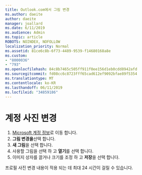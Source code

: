 ```yaml
---
title: Outlook.com에서 그림 변경
ms.author: daeite
author: daeite
manager: joallard
ms.date: 6/11/2019
ms.audience: Admin
ms.topic: article
ROBOTS: NOINDEX, NOFOLLOW
localization_priority: Normal
ms.assetid: 81ce6c8b-6f73-4489-9539-f14680168a8e
ms.custom:
- "8000036"
- "793"
ms.openlocfilehash: 84c8b7465c505ff911f0ee156d1eb0cdd8942afd
ms.sourcegitcommit: fd08cc6c8723fff65cad612ef9092bfae89f5354
ms.translationtype: MT
ms.contentlocale: ko-KR
ms.lasthandoff: 06/11/2019
ms.locfileid: "34859186"
---
```

# <a name="change-your-account-picture"></a>계정 사진 변경

1. [Microsoft 계정 정보](https://go.microsoft.com/fwlink/p/?linkid=860841)로 이동 합니다.
2. **그림 변경을**선택 합니다.
3. **새 그림**을 선택 합니다.
4. 사용할 그림을 선택 하 고 **열기**를 선택 합니다.
5. 이미지 상자를 끌거나 크기를 조정 하 고 **저장**을 선택 합니다.

프로필 사진 변경 내용이 적용 되는 데 최대 24 시간이 걸릴 수 있습니다.